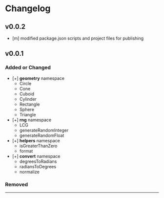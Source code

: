 # Changelog

## v0.0.2

- [m] modified package.json scripts and project files for publishing

## v0.0.1

### Added or Changed

- [+] **geometry** namespace
  - Circle
  - Cone
  - Cuboid
  - Cylinder
  - Rectangle
  - Sphere
  - Triangle
- [+] **rng** namespace
  - LCG
  - generateRandomInteger
  - generateRandomFloat
- [+] **helpers** namespace
  - isGreaterThanZero
  - format
- [+] **convert** namespace
  - degreesToRadians
  - radiansToDegrees
  - normalize

### Removed

---
